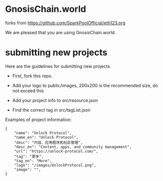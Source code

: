 # GnosisChain.world

forks from https://github.com/SparkPoolOfficial/eth123.org


We are pleased that you are using GnosisChain.world.


# submitting new projects

Here are the guidelines for submitting new projects.

- First, fork this repo.

- Add your logo to public/images, 200x200 is the recommended size, do not exceed this

- Add your project info to src/resource.json

- Find the correct tag in src/tagList.json


Examples of project information:

```
{
    "name": "Unlock Protocol",
    "name_en": "Unlock Protocol",
    "desc": "内容、应用程序和社区管理",
    "desc_en": "Content, apps, and community management",
    "url": "https://unlock-protocol.com/",
    "tag": "更多",
    "tag_en": "More",
    "logo": "/images/UnlockProtocol.png",
    "image": "",
}
```
